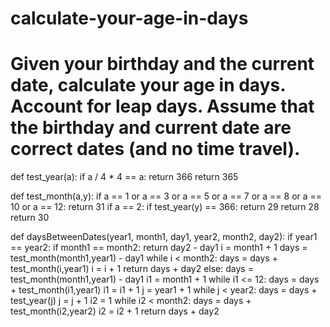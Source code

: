 # calculate-your-age-in-days
# Given your birthday and the current date, calculate your age in days.  Account for leap days. Assume that the birthday and current date are correct dates (and no time travel).

def test_year(a):
    if a / 4 * 4 == a:
        return 366
    return 365
    
def test_month(a,y):
    if a == 1 or a == 3 or a == 5 or a == 7 or a == 8 or a == 10 or a == 12:
        return 31
    if a == 2:
        if test_year(y) == 366:
            return 29
        return 28
    return 30
    

def daysBetweenDates(year1, month1, day1, year2, month2, day2):
    if year1 == year2:
        if month1 == month2:
            return day2 - day1
        i = month1 + 1
        days = test_month(month1,year1) - day1
        while i < month2:
            days = days + test_month(i,year1)
            i = i + 1
        return days + day2
    else:
        days = test_month(month1,year1) - day1
        i1 = month1 + 1
        while i1 <= 12:
            days = days + test_month(i1,year1)
            i1 = i1 + 1
        j = year1 + 1
        while j < year2:
            days = days + test_year(j)
            j = j + 1
        i2 = 1
        while i2 < month2:
            days = days + test_month(i2,year2)
            i2 = i2 + 1
        return days + day2
    
